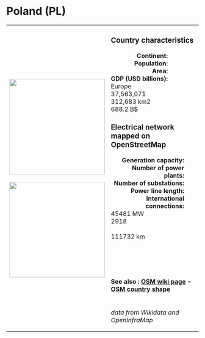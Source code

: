 # Poland (PL)

<table width="90%">
<tr>
<td>
<img src="https://upload.wikimedia.org/wikipedia/en/1/12/Flag_of_Poland.svg" width="250">
<br><br>
<img src="https://upload.wikimedia.org/wikipedia/commons/0/08/Poland_on_the_globe_%28Europe_centered%29.svg" width="250"></td>
<td>
<h3>Country characteristics</h3>
<div style="display: inline-block;text-align:right;margin-right:30px;font-weight: bold;">
Continent:<br>Population:<br>Area:<br>GDP (USD billions):
</div>
<div style="display: inline-block;">
Europe<br>37,563,071<br>312,683 km2<br>688.2 B$
</div>
<h3>Electrical network mapped on OpenStreetMap</h3>
<div style="display: inline-block;text-align:right;margin-right:30px;font-weight: bold;">Generation capacity:<br>
Number of power plants:<br>
Number of substations:<br>
Power line length:<br>
International connections:<br>
</div>
<div style="display: inline-block;">45481 MW<br>
2918<br>
<br>
111732 km<br>
<br>
</div>

<br><br><h4>See also :
<a href="https://wiki.openstreetmap.org/wiki/Power_networks/Poland" target="_blank">OSM wiki page</a> -
<a href="https://openstreetmap.org/relation/49715" target="_blank">OSM country shape</a>
</h4>

<br><i>data from Wikidata and OpenInfraMap</i>
</td>
</tr>
</table>




